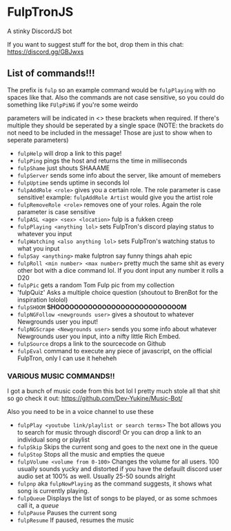 # FulpTronJS
A stinky DiscordJS bot

If you want to suggest stuff for the bot, drop them in this chat: https://discord.gg/GBJwxs

## List of commands!!!
The prefix is `fulp` so an example command would be `fulpPlaying` with no spaces like that. Also the commands are not case sensitive, so you could do something like `FUlpPiNG` if you're some weirdo

parameters will be indicated in <> these brackets when required. If there's multiple they should be seperated by a single space (NOTE: the brackets do not need to be included in the message! Those are just to show when to seperate parameters)

- `fulpHelp` will drop a link to this page!
- `fulpPing` pings the host and returns the time in milliseconds
- `fulpShame` just shouts SHAAAME
- `fulpServer` sends some info about the server, like amount of memebers
- `fulpUptime` sends uptime in seconds lol
- `fulpAddRole <role>` gives you a certain role. The role parameter is case sensitive! example: `fulpAddRole Artist` would give you the artist role
- `fulpRemoveRole <role>` removes one of your roles. Again the role parameter is case sensitive
- `fulpASL <age> <sex> <location>` fulp is a fukken creep
- `fulpPlaying <anything lol>` sets FulpTron's discord playing status to whatever you input
- `fulpWatching <also anything lol>` sets FulpTron's watching status to what you input
- `fulpSay <anything>` make fulptron say funny things ahah epic
- `fulpRoll <min number> <max number>` pretty much the same shit as every other bot with a dice command lol. If you dont input any number it rolls a D20
- `fulpPic` gets a random Tom Fulp pic from my collection
- 'fulpQuiz' Asks a multiple choice question (shoutout to BrenBot for the inspiration lololol)
- `fulpSHOOM` **SHOOOOOOOOOOOOOOOOOOOOOOOOOOOM**
- `fulpNGFollow <newgrounds user>` gives a shoutout to whatever Newgrounds user you input!
- `fulpNGScrape <Newgrounds user>` sends you some info about whatever Newgrounds user you input, into a nifty little Rich Embed.
- `fulpSource` drops a link to the sourcecode on Github
- `fulpEval` command to execute any piece of javascript, on the official FulpTron, only I can use it heheheh

### VARIOUS MUSIC COMMANDS!!
I got a bunch of music code from this bot lol I pretty much stole all that shit so go check it out: https://github.com/Dev-Yukine/Music-Bot/

Also you need to be in a voice channel to use these

- `fulpPlay <youtube link/playlist or search terms>` The bot allows you to search for music through discord! Or you can drop a link to an individual song or playlist
- `fulpSkip` Skips the current song and goes to the next one in the queue
- `fulpStop` Stops all the music and empties the queue
- `fulpVolume <volume from 0-100>` Changes the volume for all users. 100 usually sounds yucky and distorted if you have the defauilt discord user audio set at 100% as well. Usually 25-50 sounds alright
- `fulpnp` aka `fulpNowPlaying` as the command suggests, it shows what song is currently playing.
- `fulpQueue` Displays the list of songs to be played, or as some schmoes call it, a *queue*
- `fulpPause` Pauses the current song
- `fulpResume` If paused, resumes the music

